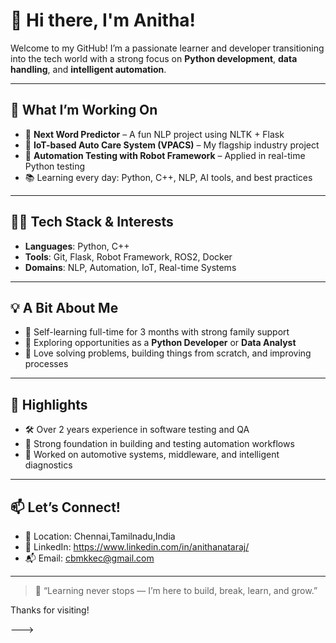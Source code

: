 # 👋 Hi there, I'm Anitha!

Welcome to my GitHub! I’m a passionate learner and developer transitioning into the tech world with a strong focus on **Python development**, **data handling**, and **intelligent automation**.

---

## 🔧 What I’m Working On

- 🧠 **Next Word Predictor** – A fun NLP project using NLTK + Flask
- 🤖 **IoT-based Auto Care System (VPACS)** – My flagship industry project
- 🧪 **Automation Testing with Robot Framework** – Applied in real-time Python testing
- 📚 Learning every day: Python, C++, NLP, AI tools, and best practices

---

## 👩‍💻 Tech Stack & Interests

- **Languages**: Python, C++
- **Tools**: Git, Flask, Robot Framework, ROS2, Docker
- **Domains**: NLP, Automation, IoT, Real-time Systems

---

## 💡 A Bit About Me

- 🌱 Self-learning full-time for 3 months with strong family support  
- 💼 Exploring opportunities as a **Python Developer** or **Data Analyst**
- 🧩 Love solving problems, building things from scratch, and improving processes

---

## 📌 Highlights

- 🛠️ Over 2 years experience in software testing and QA
- 🧪 Strong foundation in building and testing automation workflows
- 🚗 Worked on automotive systems, middleware, and intelligent diagnostics

---

## 📫 Let’s Connect!

- 📍 Location: Chennai,Tamilnadu,India
- 💼 LinkedIn: https://www.linkedin.com/in/anithanataraj/
- 📬 Email: cbmkkec@gmail.com

---

> 💬 “Learning never stops — I’m here to build, break, learn, and grow.”

Thanks for visiting!

--->
